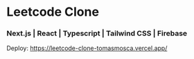 # Leetcode Clone

### Next.js | React | Typescript | Tailwind CSS | Firebase

Deploy: https://leetcode-clone-tomasmosca.vercel.app/
